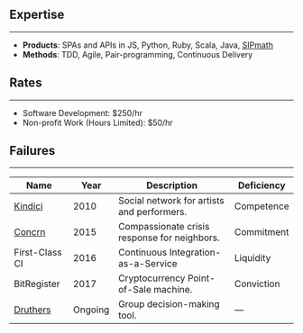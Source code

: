 ## Expertise

---

- **Products**: SPAs and APIs in JS, Python, Ruby, Scala, Java, [SIPmath](https://www.probabilitymanagement.org/sipmath)
- **Methods**: TDD, Agile, Pair-programming, Continuous Delivery

## Rates

---

- Software Development: $250/hr
- Non-profit Work (Hours Limited): $50/hr

## Failures

---

| Name           | Year    | Description                                  | Deficiency |
|----------------|---------|----------------------------------------------|------------|
| [Kindici](https://angel.co/company/kindici)        | 2010    | Social network for artists and performers.   | Competence |
| [Concrn](https://concrn.org/)         | 2015    | Compassionate crisis response for neighbors. | Commitment |
| First-Class CI | 2016    | Continuous Integration-as-a-Service          | Liquidity  |
| BitRegister    | 2017    | Cryptocurrency Point-of-Sale machine.        | Conviction |
| [Druthers](https://druthers-base.web.app/)       | Ongoing | Group decision-making tool.                  |          — |
